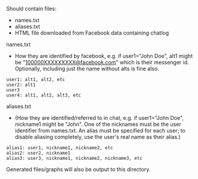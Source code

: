 Should contain files:

* names.txt
* aliases.txt
* HTML file downloaded from Facebook data containing chatlog

names.txt

* How they are identified by facebook, e.g. if user1="John Doe", alt1 might be "100000XXXXXXXXX@facebook.com" which is their messenger id. Optionally, including just the name without alts is fine also.

```
user1: alt1, alt2, etc  
user2: alt1  
user3  
user4: alt1, alt2, alt3, etc  
```

aliases.txt

* (How they are identified/referred to in chat, e.g. if user1="John Doe", nickname1 might be "John". One of the nicknames must be the user identifier from names.txt. An alias must be specified for each user; to disable aliasing completely, use the user's real name as their alias.)  
```
alias1: user1, nickname1, nickname2, etc  
alias2: user2, nickname1  
alias3: user3, nickname1, nickname2, nickname3, etc  
```

Generated files/graphs will also be output to this directory.